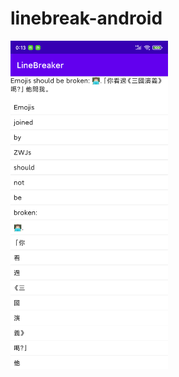 # linebreak-android

<img src='https://github.com/gavinliu/linebreak-android/raw/master/art/screenshot.png' width=50% />
